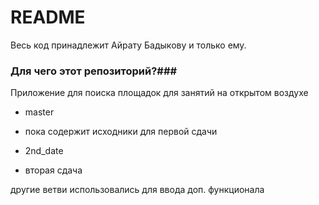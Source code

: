 # README #

Весь код принадлежит Айрату Бадыкову и только ему. 

### Для чего этот репозиторий?###

Приложение для поиска площадок для занятий на открытом воздухе

* master
 - пока содержит исходники для первой сдачи
* 2nd_date 
- вторая сдача

другие ветви использовались для ввода доп. функционала